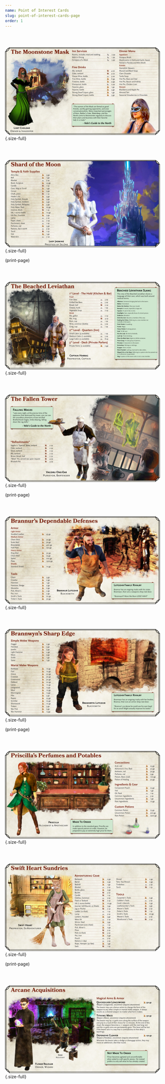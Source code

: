```yaml
---
name: Point of Interest Cards
slug: point-of-interest-cards-page
order: 1
---
```


<br /><br />

![The Moonstone Mask](../Images/POICards/MoonstoneMask.jpg){.size-full}

<br /><br />

![Shard of the Moon](../Images/POICards/ShardOfTheMoon.jpg){.size-full}

(print-page)

<br /><br />

![The Beached Leviathan](../Images/POICards/BeachedLeviathan.jpg){.size-full}

<br /><br />

![The Fallen Tower](../Images/POICards/FallenTower.jpg){.size-full}

(print-page)

<br /><br />

![Brannur's Dependable Defenses](../Images/POICards/BrannursDependableDefenses.jpg){.size-full}

<br /><br />

![Brannwyn's Sharp Edge](../Images/POICards/BrannwynsSharpEdge.jpg){.size-full}

(print-page)

<br /><br />

![Priscilla's Perfumes and Potables](../Images/POICards/PriscillasPerfumesAndPotables.jpg){.size-full}

<br /><br />

![Swift Heart Sundries](../Images/POICards/SwiftHeartSundries.jpg){.size-full}

(print-page)

<br /><br />

![Arcane Acquisitions](../Images/POICards/ArcaneAcquisitions.jpg){.size-full}